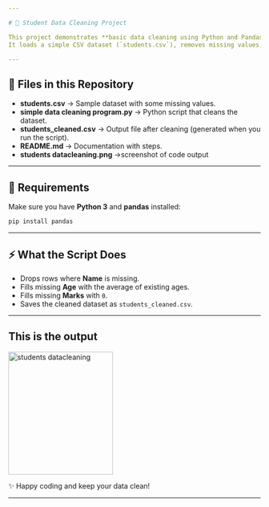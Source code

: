 ```yaml
---

# 🧹 Student Data Cleaning Project

This project demonstrates **basic data cleaning using Python and Pandas**.
It loads a simple CSV dataset (`students.csv`), removes missing values, fills missing data, and exports a cleaned version.

---
```


## 📂 Files in this Repository

* **students.csv** → Sample dataset with some missing values.
* **simple data cleaning program.py** → Python script that cleans the dataset.
* **students\_cleaned.csv** → Output file after cleaning (generated when you run the script).
* **README.md** → Documentation with steps.
* **students datacleaning.png** →screenshot of code output

---

## 🐍 Requirements

Make sure you have **Python 3** and **pandas** installed:

```bash
pip install pandas
```

---

## ⚡ What the Script Does

* Drops rows where **Name** is missing.
* Fills missing **Age** with the average of existing ages.
* Fills missing **Marks** with `0`.
* Saves the cleaned dataset as `students_cleaned.csv`.

---
## This is the output

<img width="209" height="245" alt="students datacleaning" src="https://github.com/user-attachments/assets/2d37b90a-1fa2-4b25-bdac-8b77b5406b45" />

✨ Happy coding and keep your data clean!

---
